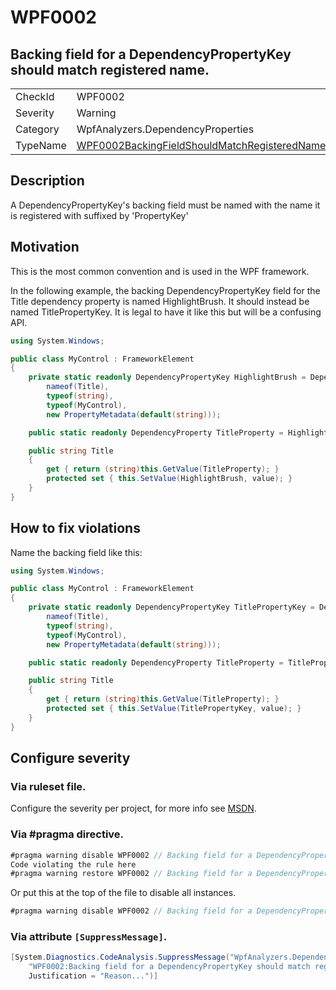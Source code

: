 # WPF0002
## Backing field for a DependencyPropertyKey should match registered name.

<!-- start generated table -->
<table>
<tr>
  <td>CheckId</td>
  <td>WPF0002</td>
</tr>
<tr>
  <td>Severity</td>
  <td>Warning</td>
</tr>
<tr>
  <td>Category</td>
  <td>WpfAnalyzers.DependencyProperties</td>
</tr>
<tr>
  <td>TypeName</td>
  <td><a href="https://github.com/DotNetAnalyzers/WpfAnalyzers/blob/master/WpfAnalyzers.Analyzers/DependencyProperties/WPF0002BackingFieldShouldMatchRegisteredName.cs">WPF0002BackingFieldShouldMatchRegisteredName</a></td>
</tr>
</table>
<!-- end generated table -->

## Description

A DependencyPropertyKey's backing field must be named with the name it is registered with suffixed by 'PropertyKey'

## Motivation

This is the most common convention and is used in the WPF framework.

In the following example, the backing DependencyPropertyKey field for the Title dependency property is named HighlightBrush. It should instead be named TitlePropertyKey.
It is legal to have it like this but will be a confusing API.

```C#
using System.Windows;

public class MyControl : FrameworkElement
{
    private static readonly DependencyPropertyKey HighlightBrush = DependencyProperty.RegisterReadOnly(
        nameof(Title),
        typeof(string),
        typeof(MyControl),
        new PropertyMetadata(default(string)));

    public static readonly DependencyProperty TitleProperty = HighlightBrush.DependencyProperty;

    public string Title
    {
        get { return (string)this.GetValue(TitleProperty); }
        protected set { this.SetValue(HighlightBrush, value); }
    }
}
```

## How to fix violations

Name the backing field like this:

```C#
using System.Windows;

public class MyControl : FrameworkElement
{
    private static readonly DependencyPropertyKey TitlePropertyKey = DependencyProperty.RegisterReadOnly(
        nameof(Title),
        typeof(string),
        typeof(MyControl),
        new PropertyMetadata(default(string)));

    public static readonly DependencyProperty TitleProperty = TitlePropertyKey.DependencyProperty;

    public string Title
    {
        get { return (string)this.GetValue(TitleProperty); }
        protected set { this.SetValue(TitlePropertyKey, value); }
    }
}
```

<!-- start generated config severity -->
## Configure severity

### Via ruleset file.

Configure the severity per project, for more info see [MSDN](https://msdn.microsoft.com/en-us/library/dd264949.aspx).

### Via #pragma directive.
```C#
#pragma warning disable WPF0002 // Backing field for a DependencyPropertyKey should match registered name.
Code violating the rule here
#pragma warning restore WPF0002 // Backing field for a DependencyPropertyKey should match registered name.
```

Or put this at the top of the file to disable all instances.
```C#
#pragma warning disable WPF0002 // Backing field for a DependencyPropertyKey should match registered name.
```

### Via attribute `[SuppressMessage]`.

```C#
[System.Diagnostics.CodeAnalysis.SuppressMessage("WpfAnalyzers.DependencyProperties", 
    "WPF0002:Backing field for a DependencyPropertyKey should match registered name.", 
    Justification = "Reason...")]
```
<!-- end generated config severity -->